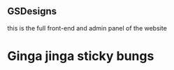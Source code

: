 ## GSDesigns

this is the full front-end and admin panel of the website
# Ginga jinga sticky bungs 
